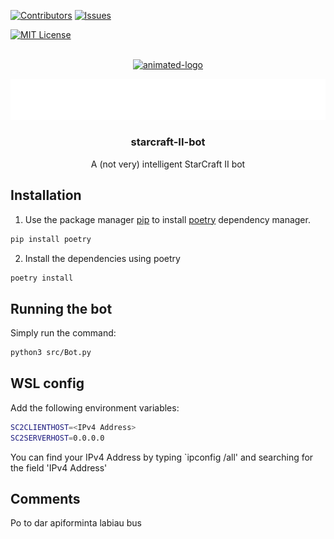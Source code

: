 <!-- PROJECT SHIELDS -->

[![Contributors][contributors-shield]][contributors-url]
[![Issues][issues-shield]][issues-url]

[![MIT License][license-shield]][license-url]

<!-- PROJECT LOGO -->
<br />
<div align="center">

  <!-- <a href="https://github.com/github_username/repo_name">
    <img src="assets/images/german-taxi-logo.jpg" alt="Logo" width="160" height="160" id='german-taxi-logo' >
  </a> -->

<a href="https://github.com/german-taxi/starcraft-II-bot">
    <img src="assets/images/german-taxi-gif-logo.gif" alt="animated-logo" height="160" width="160" id="german-taxi-animated-logo" >
</a>

![](/assets/readme_objects/project_title.svg)

<h3 align="center" id="project-title">starcraft-II-bot</h3>

<p align="center" >
    A (not very) intelligent StarCraft II bot
    <br />
</p>
</div>

<!-- ABOUT THE PROJECT -->

## Installation

1. Use the package manager [pip](https://pip.pypa.io/en/stable/) to install [poetry](https://python-poetry.org/) dependency manager.

```bash
pip install poetry
```

2. Install the dependencies using poetry

```bash
poetry install
```

## Running the bot

Simply run the command:

```bash
python3 src/Bot.py
```

## WSL config

Add the following environment variables:

```bash
SC2CLIENTHOST=<IPv4 Address>
SC2SERVERHOST=0.0.0.0
```

You can find your IPv4 Address by typing `ipconfig /all' and searching for the field 'IPv4 Address'

## Comments

Po to dar apiforminta labiau bus

<!-- MARKDOWN LINKS & IMAGES -->
<!-- https://www.markdownguide.org/basic-syntax/#reference-style-links -->

[contributors-shield]: https://img.shields.io/github/contributors/german-taxi/starcraft-II-bot?style=for-the-badge
[contributors-url]: https://github.com/german-taxi/starcraft-II-bot/graphs/contributors
[issues-shield]: https://img.shields.io/github/issues-raw/german-taxi/starcraft-II-bot?style=for-the-badge
[issues-url]: https://github.com/german-taxi/starcraft-II-bot/issues
[license-shield]: https://img.shields.io/github/license/othneildrew/Best-README-Template.svg?style=for-the-badge
[license-url]: https://github.com/german-taxi/starcraft-II-bot/blob/master/LICENSE

